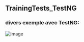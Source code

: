 ## TrainingTests_TestNG
### divers exemple avec TestNG:
![image](https://user-images.githubusercontent.com/7100940/213858839-5b2ad146-676a-4601-a331-5baf9c0ebfbb.png)
